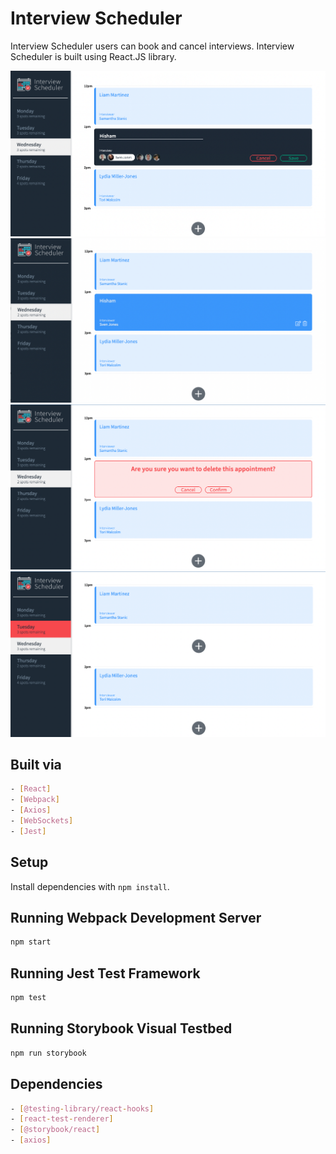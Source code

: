 # Interview Scheduler
Interview Scheduler users can book and cancel interviews. Interview Scheduler is built using React.JS library.


!["Boking appointment"](https://github.com/HishamAlmoli/scheduler/blob/master/docs/1.png?raw=true)
!["Appointment is booked"](https://github.com/HishamAlmoli/scheduler/blob/master/docs/2.png?raw=true)
!["Deleting appointment"](https://github.com/HishamAlmoli/scheduler/blob/master/docs/3.png?raw=true)
!["Appointment is deleted"](https://github.com/HishamAlmoli/scheduler/blob/master/docs/4.png?raw=true)


## Built via

```sh
- [React]
- [Webpack]
- [Axios]
- [WebSockets]
- [Jest]
```

## Setup

Install dependencies with `npm install`.

## Running Webpack Development Server

```sh
npm start
```

## Running Jest Test Framework

```sh
npm test
```

## Running Storybook Visual Testbed

```sh
npm run storybook
```
## Dependencies 

```sh
- [@testing-library/react-hooks]
- [react-test-renderer]
- [@storybook/react]
- [axios]
```
